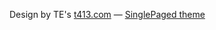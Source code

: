 

Design by TE's [t413.com](http://t413.com/)
&mdash;
[SinglePaged theme](https://github.com/t413/SinglePaged)


